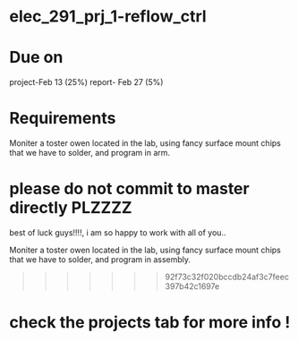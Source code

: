 # elec_291_prj_1-reflow_ctrl

# Due on 
  project-Feb 13 (25%)
  report- Feb 27  (5%)
   
 # Requirements
  Moniter a toster owen located in the lab, using fancy surface mount chips that we have to solder, and program in arm. 

# please do not commit to master directly PLZZZZ 

best of luck guys!!!!, i am so happy to work with all of you..

  Moniter a toster owen located in the lab, using fancy surface mount chips that we have to solder, and program in assembly. 
>>>>>>> 92f73c32f020bccdb24af3c7feec397b42c1697e
# check the projects tab for more info !
   
